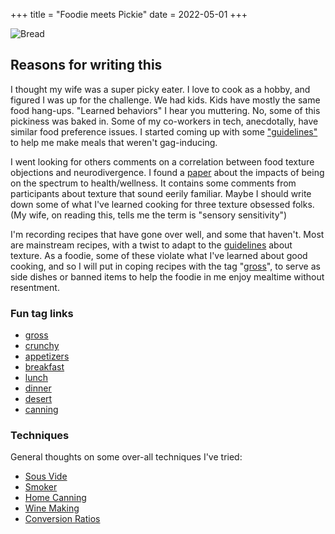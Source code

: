 +++
title = "Foodie meets Pickie"
date = 2022-05-01
+++

![Bread](bread_small.png "Bread")


## Reasons for writing this

I thought my wife was a super picky eater.  I love to cook as a hobby, and figured I was up for the challenge.  We had kids.
Kids have mostly the same food hang-ups. "Learned behaviors" I hear you muttering.  No, some of this pickiness was baked in.  Some of my co-workers in tech, anecdotally,
 have similar food preference issues.  I started coming up with some ["guidelines"](/guidelines) to help me make meals that weren't gag-inducing.

I went looking for others comments on a correlation between food texture objections and neurodivergence.  I found a [paper](https://www.ncbi.nlm.nih.gov/pmc/articles/PMC6715205/) about the impacts of being on the spectrum to health/wellness. It contains some comments
from participants about texture that sound eerily familiar. Maybe I should write down some of what I've learned cooking for three texture obsessed folks. (My wife, on reading this, tells me the term is "sensory sensitivity")

I'm recording recipes that have gone over well, and some that haven't. Most are mainstream recipes, with a twist to adapt to the [guidelines](/guidelines) about texture.  As a foodie, some of these violate
 what I've learned about good cooking, and so I will put in coping recipes with the tag "[gross](/tags/gross)", to serve as side dishes or banned items to help the foodie in me enjoy mealtime without resentment.

### Fun tag links

- [gross](/tags/gross)
- [crunchy](/tags/crunchy)
- [appetizers](/tags/appitizers)
- [breakfast](/tags/breakfast)
- [lunch](/tags/lunch)
- [dinner](/tags/dinner)
- [desert](/tags/dessert)
- [canning](/tags/canning)

### Techniques

General thoughts on some over-all techniques I've tried:

- [Sous Vide](/sousvide)
- [Smoker](/smoking)
- [Home Canning](/canning)
- [Wine Making](/wine)
- [Conversion Ratios](/conversions)

